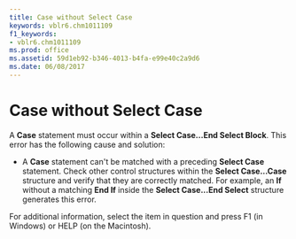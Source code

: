 ```yaml
---
title: Case without Select Case
keywords: vblr6.chm1011109
f1_keywords:
- vblr6.chm1011109
ms.prod: office
ms.assetid: 59d1eb92-b346-4013-b4fa-e99e40c2a9d6
ms.date: 06/08/2017
---
```



# Case without Select Case

A **Case** statement must occur within a **Select Case...End Select Block**. This error has the following cause and solution:



- A **Case** statement can't be matched with a preceding **Select Case** statement. Check other control structures within the **Select Case...Case** structure and verify that they are correctly matched. For example, an **If** without a matching **End If** inside the **Select Case...End Select** structure generates this error.
    

For additional information, select the item in question and press F1 (in Windows) or HELP (on the Macintosh).

